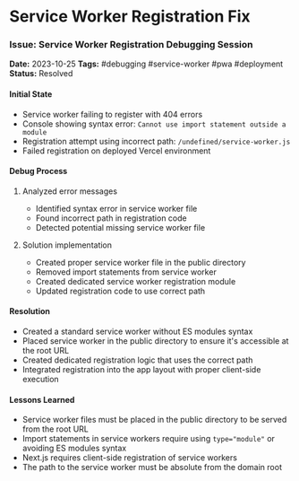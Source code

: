 # Service Worker Registration Fix

### Issue: Service Worker Registration Debugging Session
**Date:** 2023-10-25
**Tags:** #debugging #service-worker #pwa #deployment
**Status:** Resolved

#### Initial State
- Service worker failing to register with 404 errors
- Console showing syntax error: `Cannot use import statement outside a module`
- Registration attempt using incorrect path: `/undefined/service-worker.js`
- Failed registration on deployed Vercel environment

#### Debug Process
1. Analyzed error messages
   - Identified syntax error in service worker file
   - Found incorrect path in registration code
   - Detected potential missing service worker file

2. Solution implementation
   - Created proper service worker file in the public directory
   - Removed import statements from service worker
   - Created dedicated service worker registration module
   - Updated registration code to use correct path

#### Resolution
- Created a standard service worker without ES modules syntax
- Placed service worker in the public directory to ensure it's accessible at the root URL
- Created dedicated registration logic that uses the correct path
- Integrated registration into the app layout with proper client-side execution

#### Lessons Learned
- Service worker files must be placed in the public directory to be served from the root URL
- Import statements in service workers require using `type="module"` or avoiding ES modules syntax
- Next.js requires client-side registration of service workers
- The path to the service worker must be absolute from the domain root
